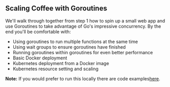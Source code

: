 ## Scaling Coffee with Goroutines

We'll walk through together from step 1 how to spin up a small web app and use Goroutines to take advantage of Go's impressive concurrency. By the end you'll be comfortable with:

- Using goroutines to run multiple functions at the same time
- Using wait groups to ensure goroutines have finished
- Running goroutines within goroutines for even better performance
- Basic Docker deployment
- Kubernetes deployment from a Docker image
- Kubernetes resource setting and scaling

**Note:** If you would prefer to run this locally there are code examples[here](https://github.com/sadief/gophercon-2023-slides-code).